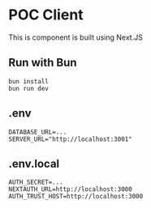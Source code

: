 # POC Client
This is component is built using Next.JS

## Run with Bun
```console
bun install
bun run dev
```

## .env
```env
DATABASE_URL=...
SERVER_URL="http://localhost:3001"
```

## .env.local
```env
AUTH_SECRET=...
NEXTAUTH_URL=http://localhost:3000
AUTH_TRUST_HOST=http://localhost:3000
```